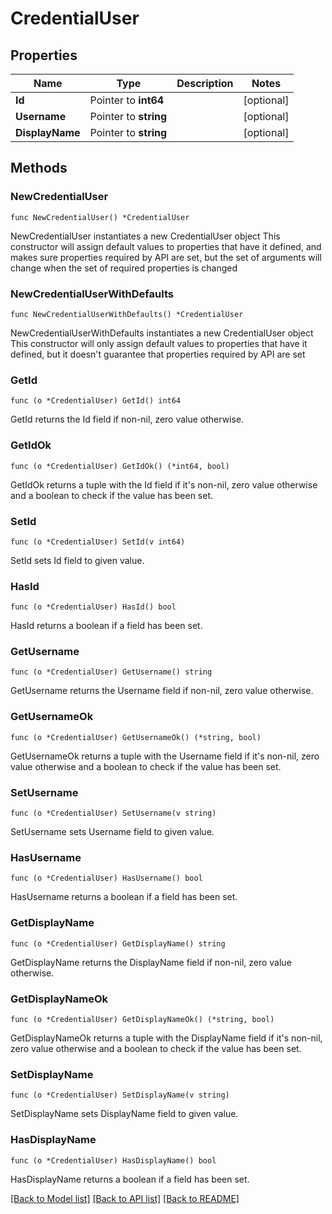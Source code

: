 # CredentialUser

## Properties

Name | Type | Description | Notes
------------ | ------------- | ------------- | -------------
**Id** | Pointer to **int64** |  | [optional] 
**Username** | Pointer to **string** |  | [optional] 
**DisplayName** | Pointer to **string** |  | [optional] 

## Methods

### NewCredentialUser

`func NewCredentialUser() *CredentialUser`

NewCredentialUser instantiates a new CredentialUser object
This constructor will assign default values to properties that have it defined,
and makes sure properties required by API are set, but the set of arguments
will change when the set of required properties is changed

### NewCredentialUserWithDefaults

`func NewCredentialUserWithDefaults() *CredentialUser`

NewCredentialUserWithDefaults instantiates a new CredentialUser object
This constructor will only assign default values to properties that have it defined,
but it doesn't guarantee that properties required by API are set

### GetId

`func (o *CredentialUser) GetId() int64`

GetId returns the Id field if non-nil, zero value otherwise.

### GetIdOk

`func (o *CredentialUser) GetIdOk() (*int64, bool)`

GetIdOk returns a tuple with the Id field if it's non-nil, zero value otherwise
and a boolean to check if the value has been set.

### SetId

`func (o *CredentialUser) SetId(v int64)`

SetId sets Id field to given value.

### HasId

`func (o *CredentialUser) HasId() bool`

HasId returns a boolean if a field has been set.

### GetUsername

`func (o *CredentialUser) GetUsername() string`

GetUsername returns the Username field if non-nil, zero value otherwise.

### GetUsernameOk

`func (o *CredentialUser) GetUsernameOk() (*string, bool)`

GetUsernameOk returns a tuple with the Username field if it's non-nil, zero value otherwise
and a boolean to check if the value has been set.

### SetUsername

`func (o *CredentialUser) SetUsername(v string)`

SetUsername sets Username field to given value.

### HasUsername

`func (o *CredentialUser) HasUsername() bool`

HasUsername returns a boolean if a field has been set.

### GetDisplayName

`func (o *CredentialUser) GetDisplayName() string`

GetDisplayName returns the DisplayName field if non-nil, zero value otherwise.

### GetDisplayNameOk

`func (o *CredentialUser) GetDisplayNameOk() (*string, bool)`

GetDisplayNameOk returns a tuple with the DisplayName field if it's non-nil, zero value otherwise
and a boolean to check if the value has been set.

### SetDisplayName

`func (o *CredentialUser) SetDisplayName(v string)`

SetDisplayName sets DisplayName field to given value.

### HasDisplayName

`func (o *CredentialUser) HasDisplayName() bool`

HasDisplayName returns a boolean if a field has been set.


[[Back to Model list]](../README.md#documentation-for-models) [[Back to API list]](../README.md#documentation-for-api-endpoints) [[Back to README]](../README.md)


